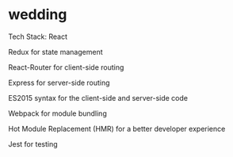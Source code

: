 # wedding

Tech Stack:
React

Redux for state management

React-Router for client-side routing

Express for server-side routing

ES2015 syntax for the client-side and server-side code

Webpack for module bundling

Hot Module Replacement (HMR) for a better developer experience

Jest for testing

